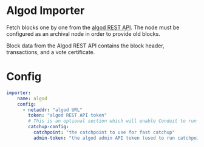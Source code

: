 # Algod Importer

Fetch blocks one by one from the [algod REST API](https://developer.algorand.org/docs/rest-apis/algod/v2/). The node must be configured as an archival node in order to
provide old blocks.

Block data from the Algod REST API contains the block header, transactions, and a vote certificate.

# Config
```yaml
importer:
    name: algod
    config:
      - netaddr: "algod URL"
        token: "algod REST API token"
        # This is an optional section which will enable Conduit to run fast catchup on your behalf using the provided catchpoint
        catchup-config:
          catchpoint: "the catchpoint to use for fast catchup"
          admin-token: "the algod admin API token (used to run catchpoint catchup)"
```

